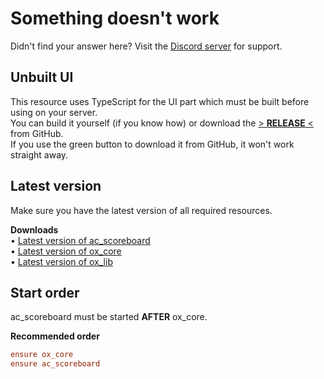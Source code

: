 # Something doesn't work
Didn't find your answer here? Visit the [Discord server](https://discord.gg/2ZezMw2xvR) for support.

## Unbuilt UI
This resource uses TypeScript for the UI part which must be built before using on your server.  
You can build it yourself (if you know how) or download the [> **RELEASE** <](https://github.com/antond15/ac_scoreboard/releases/latest) from GitHub.  
If you use the green button to download it from GitHub, it won't work straight away.

## Latest version
Make sure you have the latest version of all required resources.

**Downloads**  
• [Latest version of ac_scoreboard](https://github.com/antond15/ac_scoreboard/releases/latest)  
• [Latest version of ox_core](https://github.com/overextended/ox_core/releases/latest)  
• [Latest version of ox_lib](https://github.com/overextended/ox_lib/releases/latest)

## Start order
ac_scoreboard must be started **AFTER** ox_core.

**Recommended order**
```cfg
ensure ox_core
ensure ac_scoreboard
```
